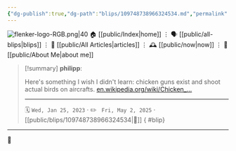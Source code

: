 ```yaml
---
{"dg-publish":true,"dg-path":"blips/109748738966324534.md","permalink":"/blips/109748738966324534/","title":"philipp on mastodon @ 2023-01-25"}
---
```



<div class="transclusion internal-embed is-loaded"><div class="markdown-embed">




![flenker-logo-RGB.png|40](/img/user/attachments/flenker-logo-RGB.png)
🏠 [[public/Index\|home]]  ⋮ 🗣️ [[public/all-blips\|blips]] ⋮  📝 [[public/All Articles\|articles]]  ⋮ 🕰️ [[public/now\|now]] ⋮ 🪪 [[public/About Me\|about me]]


</div></div>


> [!summary] **philipp**:
>
> Here's something I wish I didn't learn: chicken guns exist and shoot actual birds on aircrafts. [en.wikipedia.org/wiki/Chicken_…](https://en.wikipedia.org/wiki/Chicken_gun)
> - - -
>
> 🗓️ <code>Wed, Jan 25, 2023</code>  · ✏️ <code> Fri, May 2, 2025</code>  · [[public/blips/109748738966324534\|🔗]]
{ #blip}


- - -

 👾
